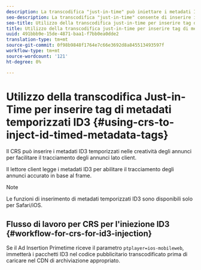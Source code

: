 ```yaml
---
description: La transcodifica "just-in-time" può iniettare i metadati ID3 temporizzati nelle creatività degli annunci pubblicitari per facilitare il tracciamento degli annunci lato client.
seo-description: La transcodifica "just-in-time" consente di inserire i metadati ID3 temporizzati nel formato HLS e nelle creatività per facilitare il tracciamento degli annunci lato client.
seo-title: Utilizzo della transcodifica just-in-time per inserire tag di metadati temporizzati ID3
title: Utilizzo della transcodifica just-in-time per inserire tag di metadati temporizzati ID3
uuid: 491bbb9e-15de-4871-baa1-f7bb0ea0dde2
translation-type: tm+mt
source-git-commit: 0f98b9848f1764e7c66e3692d8a845513493597f
workflow-type: tm+mt
source-wordcount: '121'
ht-degree: 0%

---
```



# Utilizzo della transcodifica Just-in-Time per inserire tag di metadati temporizzati ID3 {#using-crs-to-inject-id-timed-metadata-tags}

Il CRS può inserire i metadati ID3 temporizzati nelle creatività degli annunci per facilitare il tracciamento degli annunci lato client.

Il lettore client legge i metadati ID3 per abilitare il tracciamento degli annunci accurato in base al frame.

>[!NOTE]
>
>Le funzioni di inserimento di metadati temporizzati ID3 sono disponibili solo per Safari/iOS.

## Flusso di lavoro per CRS per l&#39;iniezione ID3 {#workflow-for-crs-for-id3-injection}

Se il Ad Insertion Primetime  riceve il parametro `ptplayer=ios-mobileweb`, immetterà i pacchetti ID3 nel codice pubblicitario transcodificato prima di caricare nel CDN di archiviazione appropriato.
